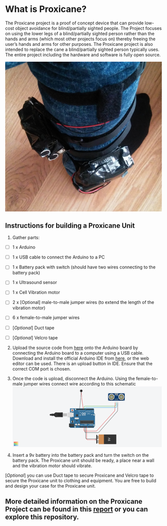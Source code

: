 # What is Proxicane?

The Proxicane project is a proof of concept device that can provide low-cost object avoidance for blind/partially sighted people. The Project focuses on using the lower legs of a blind/partially sighted person rather than the hands and arms (which most other projects focus on) thereby freeing the user’s hands and arms for other purposes. The Proxicane project is also intended to replace the cane a blind/partially sighted person typically uses. The entire project including the hardware and software is fully open source.

![A Proxicane unit](https://github.com/Hussein-Ben/Proxicane/blob/master/Project%200.9/FINAL/Developement%20images/20190416_162943_HDR.jpg)

## Instructions for building a Proxicane Unit

 1. Gather parts:
 
 - [ ] 1 x Arduino
 - [ ] 1 x USB cable to connect the Arduino to a PC
 - [ ] 1 x Battery pack with switch (should have two wires connecting to the battery pack)
 - [ ] 1 x Ultrasound sensor
 - [ ] 1 x Cell Vibration motor
 - [ ] 2 x [Optional] male-to-male jumper wires (to extend the length of the vibration motor)
 - [ ] 6 x female-to-male jumper wires
 - [ ] [*Optional*] Duct tape
 - [ ] [*Optional*] Velcro tape


2.  Upload the source code from [here](https://github.com/Hussein-Ben/Proxicane/blob/master/Project%200.9/FINAL/final_code/final_code.ino) onto the Arduino board by connecting the Arduino board to a computer using a USB cable. Download and install the official Arduino IDE from [here](https://www.arduino.cc/en/Main/Software), or the web editor can be used. There is an upload button in IDE. Ensure that the correct COM port is chosen.

3.  Once the code is upload, disconnect the Arduino. Using the female-to-male jumper wires connect wire according to this schematic
![A Proxicane unit schematic](https://github.com/Hussein-Ben/Proxicane/blob/master/Project%200.9/FINAL/final_code/Schematic.png)


4.  Insert a 9v battery into the battery pack and turn the switch on the battery pack. The Proxicane unit should be ready, a place near a wall and the vibration motor should vibrate.

[*Optional*] you can use Duct tape to secure Proxicane and Velcro tape to secure the Proxicane unit to clothing and equipment. You are free to build and design your case for the Proxicane unit.

## More detailed information on the Proxicane Project can be found in this [report](https://github.com/Hussein-Ben/Proxicane/blob/master/Final%20Report/HUSSEIN%20FARKHANI%20Hfark001%20FINAL%20REPORT.docx) or you can explore this repository. 
